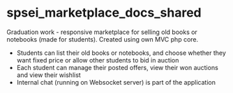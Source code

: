 # spsei_marketplace_docs_shared
Graduation work - responsive marketplace for selling old books or notebooks (made for students). Created using own MVC php core.
- Students can list their old books or notebooks, and choose whether they want fixed price or allow other students to bid in auction
- Each student can manage their posted offers, view their won auctions and view their wishlist
- Internal chat (running on Websocket server) is part of the application
